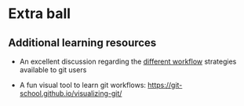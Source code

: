 # Extra ball

## Additional learning resources

* An excellent discussion regarding the [different workflow](https://docs.gitlab.com/ee/topics/gitlab_flow.html) strategies available to git users

* A fun visual tool to learn git workflows: https://git-school.github.io/visualizing-git/
